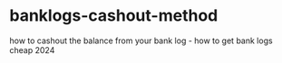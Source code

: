 # banklogs-cashout-method
how to cashout the balance from your bank log - how to get bank logs cheap 2024
